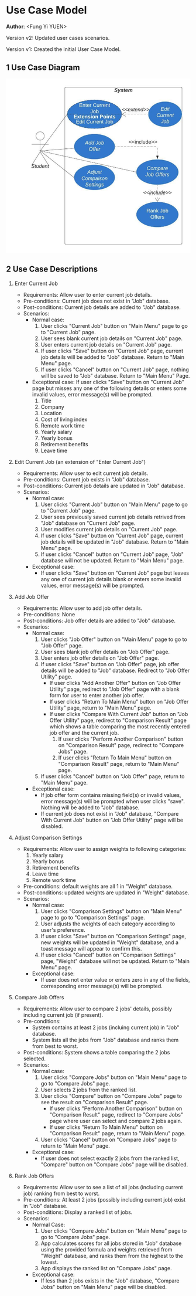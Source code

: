 
# Use Case Model
**Author**: \<Fung Yi YUEN\>

Version v2: Updated user cases scenarios.

Version v1: Created the initial User Case Model.

## 1 Use Case Diagram
[//]: # (https://lucid.app/lucidchart/invitations/accept/1f807bad-8b01-4faa-ae3f-e886d461f73a)
![UseCaseDiagram](/GroupProject/Docs/_images/UseCaseDiagram.jpeg)


## 2 Use Case Descriptions

1. Enter Current Job
    - Requirements: Allow user to enter current job details.
    - Pre-conditions: Current job does not exist in "Job" database.
    - Post-conditions: Current job details are added to "Job" database.
    - Scenarios:
        - Normal case:
	      1. User clicks "Current Job" button on "Main Menu" page to go to "Current Job" page.
	      2. User sees blank current job details on "Current Job" page.
	      3. User enters current job details on "Current Job" page.
	      4. If user clicks "Save" button on "Current Job" page, current job details will be added to "Job" database. Return to "Main Menu" page.
	      5. If user clicks "Cancel" button on "Current Job" page, nothing will be saved to "Job" database. Return to "Main Menu" Page.
        - Exceptional case:
	      If user clicks "Save" button on "Current Job" page but misses any one of the following details or enters some invalid values, error message(s) will be prompted.
	      1. Title
	      2. Company
	      3. Location
	      4. Cost of living index
	      5. Remote work time
	      6. Yearly salary
	      7. Yearly bonus
	      8. Retirement benefits
	      9. Leave time

2. Edit Current Job (an extension of "Enter Current Job")
    - Requirements: Allow user to edit current job details.
    - Pre-conditions: Current job exists in "Job" database.
    - Post-conditions: Current job details are updated in "Job" database.
    - Scenarios:
        - Normal case:
	      1. User clicks "Current Job" button on "Main Menu" page to go to "Current Job" page.
	      2. User sees previously saved current job details retrived from "Job" database on "Current Job" page.
	      3. User modifies current job details on "Current Job" page.
	      4. If user clicks "Save" button on "Current Job" page, current job details will be updated in "Job" database. Return to "Main Menu" page.
	      5. If user clicks "Cancel" button on "Current Job" page, "Job" database will not be updated. Return to "Main Menu" page.
        - Exceptional case:
	      - If user clicks "Save" button on "Current Job" page but leaves any one of current job details blank or enters some invalid values, error message(s) will be prompted.

3. Add Job Offer
    -  Requirements: Allow user to add job offer details.
     - Pre-conditions: None
     - Post-conditions: Job offer details are added to "Job" database.
   - Scenarios:
      - Normal case:
	      1. User clicks "Job Offer" button on "Main Menu" page to go to "Job Offer" page.
	      2. User sees blank job offer details on "Job Offer" page.
	      3. User enters job offer details on "Job Offer" page.
	      4. If user clicks "Save" button on "Job Offer" page, job offer details will be added to "Job" database. Redirect to "Job Offer Utility" page.
	          - If user clicks "Add Another Offer" button on "Job Offer Utility" page, redirect to "Job Offer" page with a blank form for user to enter another job offer.
		      - If user clicks "Return To Main Menu" button on "Job Offer Utility" page, return to "Main Menu" page.
		      - If user clicks "Compare With Current Job" button on "Job Offer Utility" page, redirect to "Comparison Result" page which shows a table comparing the most recently entered job offer and the current job.
		        1. If user clicks "Perform Another Comparison" button on "Comparison Result" page, redirect to "Compare Jobs" page.
		          2. If user clicks "Return To Main Menu" button on "Comparison Result" page, return to "Main Menu" page.
	      5. If user clicks "Cancel" button on "Job Offer" page, return to "Main Menu" page.
	  - Exceptional case: 
		 - If job offer form contains missing field(s) or invalid values, error message(s) will be prompted when user clicks "save". Nothing will be added to "Job" database.
		 - If current job does not exist in "Job" database, "Compare With Current Job" button on "Job Offer Utility" page will be disabled.

4. Adjust Comparison Settings
    - Requirements: Allow user to assign weights to following categories:
	    1. Yearly salary
	    2. Yearly bonus
	    3. Retirement benefits
	    4. Leave time
	    5. Remote work time
     - Pre-conditions: default weights are all 1 in "Weight" database.
     - Post-conditions: updated weights are updated in "Weight" database.
   - Scenarios:
	  - Normal case: 
	     1. User clicks "Comparison Settings" button on "Main Menu" page to go to "Comparison Settings" page.
	     2. User adjusts the weights of each category according to user's preference.
	     3. If user clicks "Save" button on "Comparison Settings" page, new weights will be updated in "Weight" database, and a toast message will appear to confirm this.
	     4. If user clicks "Cancel" button on "Comparison Settings" page, "Weight" database will not be updated. Return to "Main Menu" page.
	  - Exceptional case: 
	    - If user does not enter value or enters zero in any of the fields, corresponding error message(s) will be prompted.

5. Compare Job Offers
    - Requirements: Allow user to compare 2 jobs' details, possibly including current job (if present).
     - Pre-conditions: 
	     - System contains at least 2 jobs (incluing current job) in "Job" database.
	     - System lists all the jobs from "Job" database and ranks them from best to worst.
     - Post-conditions: System shows a table comparing the 2 jobs selected.
   - Scenarios:
	   - Normal case: 
	     1. User clicks "Compare Jobs" button on "Main Menu" page to go to "Compare Jobs" page.
	     2. User selects 2 jobs from the ranked list.
	     3. User clicks "Compare" button on "Compare Jobs" page to see the result on "Comparison Result" page.
	     	- If user clicks "Perform Another Comparison" button on "Comparison Result" page, redirect to "Compare Jobs" page where user can select and compare 2 jobs again.
	     	- If user clicks "Return To Main Menu" button on "Comparison Result" page, return to "Main Menu" page.
	     4. User clicks "Cancel" button on "Compare Jobs" page to return to "Main Menu" page.
	   - Exceptional case: 
		   - If user does not select exactly 2 jobs from the ranked list, "Compare" button on "Compare Jobs" page will be disabled.		  

6. Rank Job Offers
    -  Requirements: Allow user to see a list of all jobs (including current job) ranking from best to worst.
     - Pre-conditions: At least 2 jobs (possibly including current job) exist in "Job" database.
     - Post-conditions: Display a ranked list of jobs.
   - Scenarios:
	   - Normal Case:
		   1. User clicks "Compare Jobs" button on "Main Menu" page to go to "Compare Jobs" page.
		   2. App calculates scores for all jobs stored in "Job" database using the provided formula and weights retrieved from "Weight" database, and ranks them from the highest to the lowest.
		   3. App displays the ranked list on "Compare Jobs" page.
		- Exceptional case: 
			- If less than 2 jobs exists in the "Job" database, "Compare Jobs" button on "Main Menu" page will be disabled.
